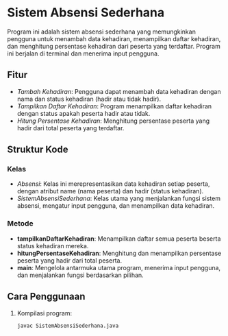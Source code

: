 # Sistem Absensi Sederhana

Program ini adalah sistem absensi sederhana yang memungkinkan pengguna untuk menambah data kehadiran, menampilkan daftar kehadiran, dan menghitung persentase kehadiran dari peserta yang terdaftar. Program ini berjalan di terminal dan menerima input pengguna.

## Fitur

- *Tambah Kehadiran*: Pengguna dapat menambah data kehadiran dengan nama dan status kehadiran (hadir atau tidak hadir).
- *Tampilkan Daftar Kehadiran*: Program menampilkan daftar kehadiran dengan status apakah peserta hadir atau tidak.
- *Hitung Persentase Kehadiran*: Menghitung persentase peserta yang hadir dari total peserta yang terdaftar.

## Struktur Kode

### Kelas

- *Absensi*: Kelas ini merepresentasikan data kehadiran setiap peserta, dengan atribut name (nama peserta) dan hadir (status kehadiran).
- *SistemAbsensiSederhana*: Kelas utama yang menjalankan fungsi sistem absensi, mengatur input pengguna, dan menampilkan data kehadiran.

### Metode

- **tampilkanDaftarKehadiran**: Menampilkan daftar semua peserta beserta status kehadiran mereka.
- **hitungPersentaseKehadiran**: Menghitung dan menampilkan persentase peserta yang hadir dari total peserta.
- **main**: Mengelola antarmuka utama program, menerima input pengguna, dan menjalankan fungsi berdasarkan pilihan.

## Cara Penggunaan

1. Kompilasi program:

   ```bash
   javac SistemAbsensiSederhana.java 